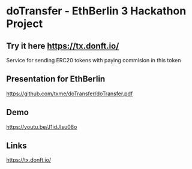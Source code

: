 # doTransfer - EthBerlin 3 Hackathon Project

## Try it here https://tx.donft.io/

Service for sending ERC20 tokens with paying commision in this token


## Presentation for EthBerlin

https://github.com/txme/doTransfer/doTransfer.pdf

## Demo

https://youtu.be/J1idJIsu08o


## Links

https://tx.donft.io/

